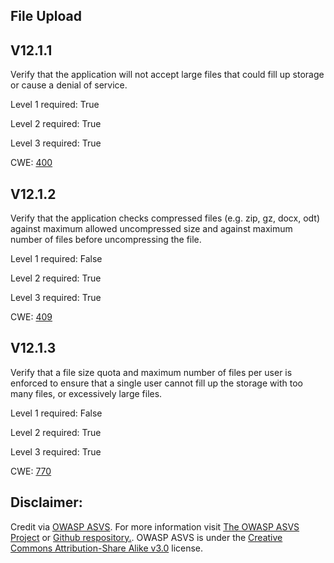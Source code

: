 ##  File Upload

## V12.1.1

Verify that the application will not accept large files that could fill up storage or cause a denial of service.

Level 1 required: True

Level 2 required: True

Level 3 required: True

CWE: [400](https://cwe.mitre.org/data/definitions/400)

## V12.1.2

Verify that the application checks compressed files (e.g. zip, gz, docx, odt) against maximum allowed uncompressed size and against maximum number of files before uncompressing the file.

Level 1 required: False

Level 2 required: True

Level 3 required: True

CWE: [409](https://cwe.mitre.org/data/definitions/409)

## V12.1.3

Verify that a file size quota and maximum number of files per user is enforced to ensure that a single user cannot fill up the storage with too many files, or excessively large files.

Level 1 required: False

Level 2 required: True

Level 3 required: True

CWE: [770](https://cwe.mitre.org/data/definitions/770)



## Disclaimer:

Credit via [OWASP ASVS](https://owasp.org/www-project-application-security-verification-standard/). For more information visit [The OWASP ASVS Project](https://owasp.org/www-project-application-security-verification-standard/) or [Github respository.](https://github.com/OWASP/ASVS). OWASP ASVS is under the [Creative Commons Attribution-Share Alike v3.0](https://creativecommons.org/licenses/by-sa/3.0/) license.
